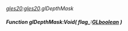 _[gles20](../../modules/gles20/gles20-module.md):[gles20](../../modules/gles20/gles20-module.md).glDepthMask_
##### Function glDepthMask:Void( flag_:[GLboolean](../../modules/gles20/gles20-glboolean.md) )
